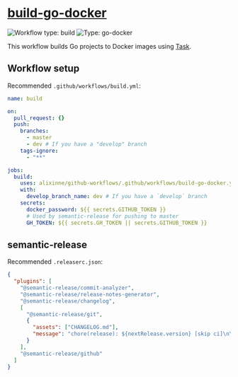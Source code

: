 # [build-go-docker](../.github/workflows/build-go-docker.yml)

![Workflow type: build](https://img.shields.io/badge/workflow-build-blue)
![Type: go-docker](https://img.shields.io/badge/type-go-docker-green)

This workflow builds Go projects to Docker images using [Task](https://taskfile.dev/).

## Workflow setup

Recommended `.github/workflows/build.yml`:

```yaml
name: build

on:
  pull_request: {}
  push:
    branches:
      - master
      - dev # If you have a "develop" branch
    tags-ignore:
      - "**"

jobs:
  build:
    uses: alixinne/github-workflows/.github/workflows/build-go-docker.yml@WORKFLOW_VERSION
    with:
      develop_branch_name: dev # If you have a `develop` branch
    secrets:
      docker_password: ${{ secrets.GITHUB_TOKEN }}
      # Used by semantic-release for pushing to master
      GH_TOKEN: ${{ secrets.GH_TOKEN || secrets.GITHUB_TOKEN }}
```

## semantic-release

Recommended `.releaserc.json`:

```json
{
  "plugins": [
    "@semantic-release/commit-analyzer",
    "@semantic-release/release-notes-generator",
    "@semantic-release/changelog",
    [
      "@semantic-release/git",
      {
        "assets": ["CHANGELOG.md"],
        "message": "chore(release): ${nextRelease.version} [skip ci]\n\n${nextRelease.notes}"
      }
    ],
    "@semantic-release/github"
  ]
}
```
